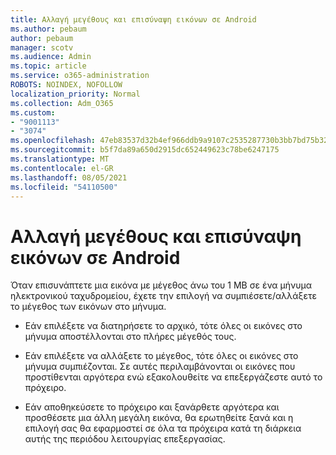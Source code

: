 ```yaml
---
title: Αλλαγή μεγέθους και επισύναψη εικόνων σε Android
ms.author: pebaum
author: pebaum
manager: scotv
ms.audience: Admin
ms.topic: article
ms.service: o365-administration
ROBOTS: NOINDEX, NOFOLLOW
localization_priority: Normal
ms.collection: Adm_O365
ms.custom:
- "9001113"
- "3074"
ms.openlocfilehash: 47eb83537d32b4ef966ddb9a9107c2535287730b3bb7bd75b32c894c6411aeca
ms.sourcegitcommit: b5f7da89a650d2915dc652449623c78be6247175
ms.translationtype: MT
ms.contentlocale: el-GR
ms.lasthandoff: 08/05/2021
ms.locfileid: "54110500"
---
```

# <a name="resize-and-attach-images-on-android"></a>Αλλαγή μεγέθους και επισύναψη εικόνων σε Android

Όταν επισυνάπτετε μια εικόνα με μέγεθος άνω του 1 MB σε ένα μήνυμα ηλεκτρονικού ταχυδρομείου, έχετε την επιλογή να συμπιέσετε/αλλάξετε το μέγεθος των εικόνων στο μήνυμα.
 
- Εάν επιλέξετε να διατηρήσετε το αρχικό, τότε όλες οι εικόνες στο μήνυμα αποστέλλονται στο πλήρες μέγεθός τους.
 
- Εάν επιλέξετε να αλλάξετε το μέγεθος, τότε όλες οι εικόνες στο μήνυμα συμπιέζονται.  Σε αυτές περιλαμβάνονται οι εικόνες που προστίθενται αργότερα ενώ εξακολουθείτε να επεξεργάζεστε αυτό το πρόχειρο.
 
- Εάν αποθηκεύσετε το πρόχειρο και ξανάρθετε αργότερα και προσθέσετε μια άλλη μεγάλη εικόνα, θα ερωτηθείτε ξανά και η επιλογή σας θα εφαρμοστεί σε όλα τα πρόχειρα κατά τη διάρκεια αυτής της περιόδου λειτουργίας επεξεργασίας.
 
